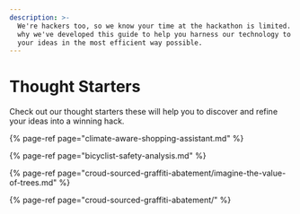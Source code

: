 ```yaml
---
description: >-
  We're hackers too, so we know your time at the hackathon is limited. That's
  why we've developed this guide to help you harness our technology to realize
  your ideas in the most efficient way possible.
---
```


# Thought Starters

Check out our thought starters these will help you to discover and refine your ideas into a winning hack.

{% page-ref page="climate-aware-shopping-assistant.md" %}

{% page-ref page="bicyclist-safety-analysis.md" %}

{% page-ref page="croud-sourced-graffiti-abatement/imagine-the-value-of-trees.md" %}

{% page-ref page="croud-sourced-graffiti-abatement/" %}

